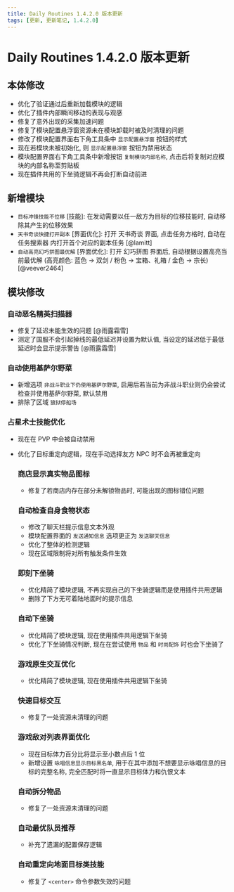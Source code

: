 ```yaml
---
title: Daily Routines 1.4.2.0 版本更新
tags: [更新, 更新笔记, 1.4.2.0]
---
```


# Daily Routines 1.4.2.0 版本更新

## 本体修改

- 优化了验证通过后重新加载模块的逻辑
- 优化了插件内部瞬间移动的表现与观感
- 修复了意外出现的采集加速问题
- 修复了模块配置悬浮窗资源未在模块卸载时被及时清理的问题
- 修改了模块配置界面右下角工具条中 `显示配置悬浮窗` 按钮的样式
- 现在若模块未被初始化, 则 `显示配置悬浮窗` 按钮为禁用状态
- 模块配置界面右下角工具条中新增按钮 `复制模块内部名称`, 点击后将复制对应模块的内部名称至剪贴板
- 现在插件共用的下坐骑逻辑不再会打断自动前进

## 新增模块

- `目标冲锋技能不位移` [技能]: 在发动需要以任一敌方为目标的位移技能时, 自动移除其产生的位移效果
- `天书奇谈快捷打开副本` [界面优化]: 打开 天书奇谈 界面, 点击任务方格时, 自动在 任务搜索器 内打开首个对应的副本任务 [@lamitt]
- `自动高亮幻巧拼图最优解` [界面优化]: 打开 幻巧拼图 界面后, 自动根据设置高亮当前最优解 (高亮颜色: 蓝色 → 双剑 / 粉色 → 宝箱、礼箱 / 金色 → 宗长) [@veever2464]

## 模块修改

### 自动恶名精英扫描器

- 修复了延迟未能生效的问题 [@雨露霜雪]
- 测定了国服不会引起掉线的最低延迟并设置为默认值, 当设定的延迟低于最低延迟时会显示提示警告 [@雨露霜雪]

### 自动使用基萨尔野菜

- 新增选项 `非战斗职业下仍使用基萨尔野菜`, 启用后若当前为非战斗职业则仍会尝试检查并使用基萨尔野菜, 默认禁用
- 排除了区域 `狼狱停船场`

### 占星术士技能优化

- 现在在 PVP 中会被自动禁用
- 优化了目标重定向逻辑，现在手动选择友方 NPC 时不会再被重定向

  ### 商店显示真实物品图标

  - 修复了若商店内存在部分未解锁物品时, 可能出现的图标错位问题

  ### 自动检查自身食物状态

  - 修改了聊天栏提示信息文本外观
  - 模块配置界面的 `发送通知信息` 选项更正为 `发送聊天信息`
  - 优化了整体的检测逻辑
  - 现在区域限制将对所有触发条件生效

  ### 即刻下坐骑

  - 优化精简了模块逻辑, 不再实现自己的下坐骑逻辑而是使用插件共用逻辑
  - 删除了下方无可着陆地面时的提示信息

  ### 自动下坐骑

  - 优化精简了模块逻辑, 现在使用插件共用逻辑下坐骑
  - 优化了下坐骑情况判断, 现在在尝试使用 `物品` 和 `时尚配饰` 时也会下坐骑了

  ### 游戏原生交互优化

  - 优化精简了模块逻辑, 现在使用插件共用逻辑下坐骑

  ### 快速目标交互

  - 修复了一处资源未清理的问题

  ### 游戏敌对列表界面优化

  - 现在目标体力百分比将显示至小数点后 1 位
  - 新增设置 `咏唱信息显示目标黑名单`, 用于在其中添加不想要显示咏唱信息的目标的完整名称, 完全匹配时将一直显示目标体力和仇恨文本

  ### 自动拆分物品

  - 修复了一处资源未清理的问题

  ### 自动最优队员推荐

  - 补充了遗漏的配置保存逻辑

  ### 自动重定向地面目标类技能

  - 修复了 `<center>` 命令参数失效的问题